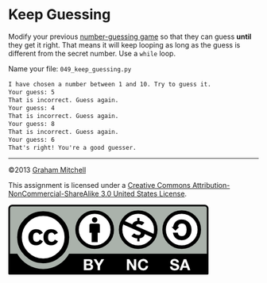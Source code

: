 # Keep Guessing


Modify your previous [number-guessing game](043_a-number-guessing-game.md) so that they can guess **until** they get it right. That means it will keep looping as long as the guess is different from the secret number. Use a `while` loop.

Name your file: `049_keep_guessing.py`

```
I have chosen a number between 1 and 10. Try to guess it.
Your guess: 5
That is incorrect. Guess again.
Your guess: 4
That is incorrect. Guess again.
Your guess: 8
That is incorrect. Guess again.
Your guess: 6
That's right! You're a good guesser.

```

---


©2013 [Graham Mitchell]((https://programmingbydoing.com/))


This assignment is licensed under a
[Creative Commons Attribution-NonCommercial-ShareAlike 3.0 United States License](https://creativecommons.org/licenses/by-nc-sa/3.0/us/deed.en_US).  

![Creative Commons License](images/by-nc-sa.png)
